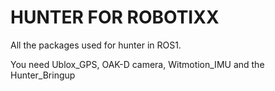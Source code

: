 # HUNTER FOR ROBOTIXX

All the packages used for hunter in ROS1.

You need Ublox_GPS, OAK-D camera, Witmotion_IMU and the Hunter_Bringup
